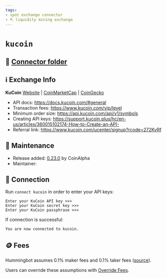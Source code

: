 ```yaml
---
tags:
- spot exchange connector
- ⛏️ liquidity mining exchange
---
```


# `kucoin`

## 📁 [Connector folder](https://github.com/hummingbot/hummingbot/tree/master/hummingbot/connector/exchange/kucoin)

## ℹ️ Exchange Info

**KuCoin** 
[Website](https://www.kucoin.com/) | [CoinMarketCap](https://coinmarketcap.com/exchanges/kucoin/) | [CoinGecko](https://www.coingecko.com/en/exchanges/kucoin)

* API docs: https://docs.kucoin.com/#general
* Transaction fees: https://www.kucoin.com/vip/level
* Minimum order size: https://api.kucoin.com/api/v1/symbols
* Creating API keys: https://support.kucoin.plus/hc/en-us/articles/360015102174-How-to-Create-an-API-
* Referral link: https://www.kucoin.com/ucenter/signup?rcode=272KvRf

## 👷 Maintenance

* Release added: [0.23.0](/release-notes/0.23.0/) by CoinAlpha
* Maintainer: 

## 🔑 Connection

Run `connect kucoin` in order to enter your API keys:
 
```
Enter your KuCoin API key >>>
Enter your KuCoin secret key >>>
Enter your KuCoin passphrase >>>
```

If connection is successful:
```
You are now connected to kucoin.
```

## 🪙 Fees

Hummingbot assumes 0.1% maker fees and 0.1% taker fees ([source](https://github.com/hummingbot/hummingbot/blob/master/hummingbot/connector/exchange/kucoin/kucoin_utils.py#L12)).

Users can override these assumptions with [Override Fees](/global-configs/override-fees/).